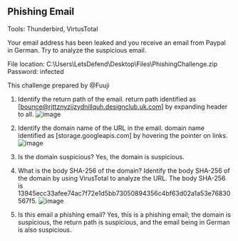## Phishing Email

Tools: Thunderbird, VirtusTotal

Your email address has been leaked and you receive an email from Paypal in German. Try to analyze the suspicious email.


File location: C:\Users\LetsDefend\Desktop\Files\PhishingChallenge.zip Password: infected

This challenge prepared by @Fuuji


1. Identify the return path of the email.
return path identified as [bounce@rjttznyzjjzydnillquh.designclub.uk.com] by expanding header to all.
![image](https://github.com/user-attachments/assets/043acec4-87eb-42a7-8fb1-7721c8fbb142)

2. Identify the domain name of the URL in the email.
domain name identified as [storage.googleapis.com] by hovering the pointer on links.
![image](https://github.com/user-attachments/assets/e8a78c52-665c-40c0-b9fa-4bf38aea871c)

3. Is the domain suspicious?
Yes, the domain is suspicious.

4. What is the body SHA-256 of the domain?
Identify the body SHA-256 of the domain by using VirusTotal to analyze the URL. The body SHA-256 is 13945ecc33afee74ac7f72e1d5bb73050894356c4bf63d02a1a53e76830567f5.
![image](https://github.com/user-attachments/assets/a0c86f60-b3a1-4c86-b665-f99c67a48df3)

5. Is this email a phishing email?
Yes, this is a phishing email; the domain is suspicious, the return path is suspicious, and the email being in German is also suspicious.
